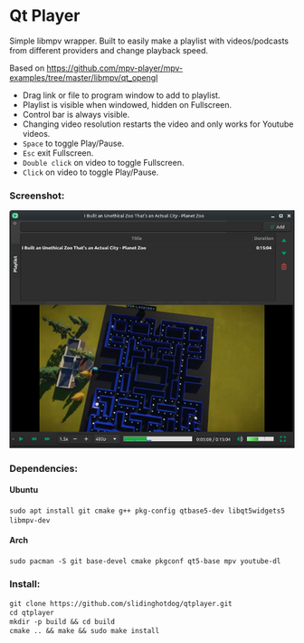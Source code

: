 # Qt Player

Simple libmpv wrapper. Built to easily make a playlist with videos/podcasts from different providers and change playback speed.

Based on https://github.com/mpv-player/mpv-examples/tree/master/libmpv/qt_opengl


- Drag link or file to program window to add to playlist.
- Playlist is visible when windowed, hidden on Fullscreen.
- Control bar is always visible.
- Changing video resolution restarts the video and only works for Youtube videos.
- `Space` to toggle Play/Pause.
- `Esc` exit Fullscreen.
- `Double click` on video to toggle Fullscreen.
- `Click` on video to toggle Play/Pause.


### Screenshot:
![Image alt text](screenshot/screenshot2.png)

### Dependencies:
#### Ubuntu
`sudo apt install git cmake g++ pkg-config qtbase5-dev libqt5widgets5 libmpv-dev`

#### Arch
`sudo pacman -S git base-devel cmake pkgconf qt5-base mpv youtube-dl`

### Install:
```
git clone https://github.com/slidinghotdog/qtplayer.git
cd qtplayer
mkdir -p build && cd build
cmake .. && make && sudo make install
```